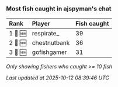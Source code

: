 ### Most fish caught in ajspyman's chat

| Rank    | Player       | Fish caught |
|:--------|:-------------|:------------|
| 1 🥇 🆕 | respirate_   | 39          |
| 2 🥈 🆕 | chestnutbank | 36          |
| 3 🥉 🆕 | gofishgamer  | 31          |

_Only showing fishers who caught >= 10 fish_

_Last updated at 2025-10-12 08:39:46 UTC_
